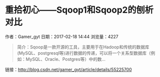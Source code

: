 # 重拾初心——Sqoop1和Sqoop2的刨析对比
作者：Gamer_gyt
日期：2017-02-18 14:44
浏览量：4227
> 简介：Sqoop是一款开源的工具，主要用于在Hadoop和传统的数据库(MySQL、postgresql等)进行数据的传递，可以将一个关系型数据库（例如：MySQL、Oracle、Postgres等）中的数...

 链接：http://blog.csdn.net/gamer_gyt/article/details/55225700
